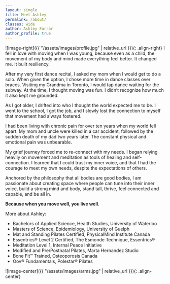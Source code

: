 ```yaml
---
layout: single
title: Meet Ashley 
permalink: /about/
classes: wide
author: Ashley Farrar
author_profile: true
---
```


![image-right]({{ "/assets/images/profile.jpg" | relative_url }}){: .align-right}
I fell in love with moving when I was young, because even as a child, the movement of my body and mind made everything feel better. It changed me. It built resiliency. 

After my very first dance recital, I asked my mom when I would get to do a solo. When given the option, I chose more time in dance classes over braces. Visiting my Grandma in Toronto, I would tap dance waiting for the subway. At the time, I thought moving was fun. I didn’t recognize how much it also kept me grounded.

As I got older, I drifted into who I thought the world expected me to be. I went to the school, I got the job, and I slowly lost the connection to myself that movement had always fostered. 

I had been living with chronic pain for over ten years when my world fell apart. My mom and uncle were killed in a car accident, followed by the sudden death of my dad two years later. The constant physical and emotional pain was unbearable. 

My grief journey forced me to re-connect with my needs. I began relying heavily on movement and meditation as tools of healing and self-connection. I learned that I could trust my inner voice, and that I had the courage to meet my own needs, despite the expectations of others.  

Anchored by the philosophy that all bodies are good bodies, I am passionate about creating space where people can tune into their inner voice, build a strong mind and body, stand tall, thrive, feel connected and capable, and be all in.

**Because when you move well, you live well.**

More about Ashley:
* Bachelors of Applied Science, Health Studies, University of Waterloo
*	Masters of Science, Epidemiology, University of Guelph
*	Mat and Standing Pilates Certified, PhysicalMind Institute Canada
*	Essentrics® Level 2 Certified, The Esmonde Technique, Essentrics®
*	Meditation Level 1, Internal Peace Initiative
*	Modified and Pre/Postnatal Pilates, Marta Hernandez Studio
*	Bone Fit™ Trained, Osteoporosis Canada
* Oov® Fundamentals, Polestar® Pilates

![image-center]({{ "/assets/images/arms.jpg" | relative_url }}){: .align-center}
